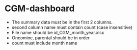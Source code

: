 # CGM-dashboard


- The summary data must be in the first 2 columns.
- second column name must contain count (case insensitive)
- File name should be id_CGM_month_year.xlsx
- Oncomine, parental should be in order
- count must include month name
